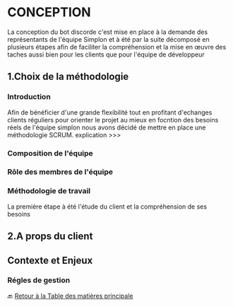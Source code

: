 # CONCEPTION

La conception du bot discorde c'est mise en place à la demande des représentants de l'équipe Simplon et à été par la suite décomposé en plusieurs étapes afin de faciliter la compréhension et la mise en œuvre des taches aussi bien pour les clients que pour l'équipe de développeur

## 1.Choix de la méthodologie

### Introduction

Afin de bénéficier d'une grande flexibilité tout en profitant d'echanges clients réguliers pour orienter le projet au mieux en focntion des besoins réels de l'équipe simplon nous avons décidé de mettre en place une méthodologie SCRUM. explication >>>

### Composition de l'équipe

### Rôle des membres de l'équipe

### Méthodologie de travail

La première étape à été l'étude du client et la compréhension de ses besoins

## 2.A props du client

## Contexte et Enjeux

### Régles de gestion

🔙 [Retour à la Table des matières principale](../README.md)
